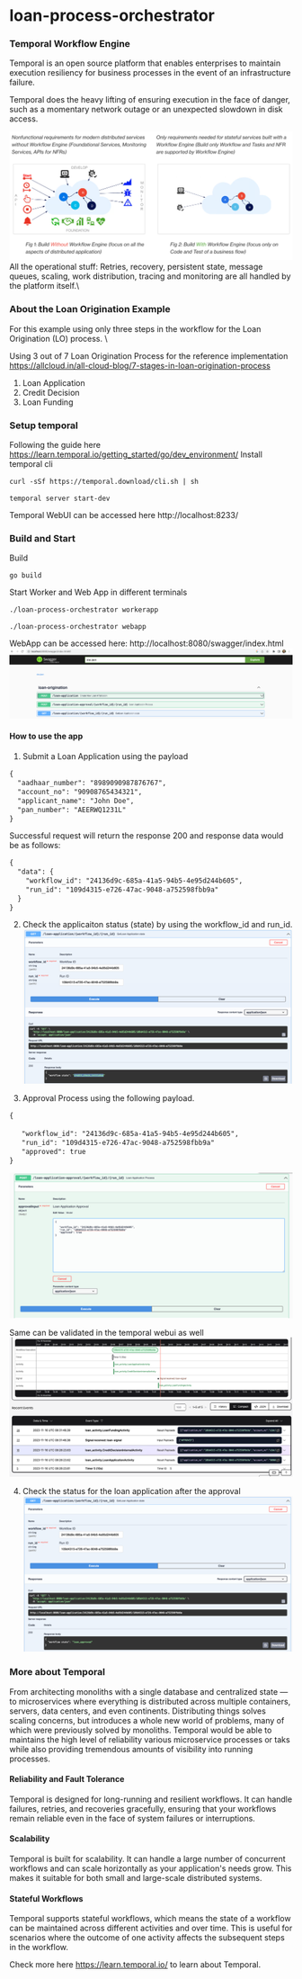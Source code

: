 # loan-process-orchestrator

### Temporal Workflow Engine
Temporal is an open source platform that enables enterprises to maintain execution resiliency for business processes in the event of an infrastructure failure. 

Temporal does the heavy lifting of ensuring execution in the face of danger, such as a momentary network outage or an unexpected slowdown in disk access. 

![WithTemporalAndWihtout.png](common%2FWithTemporalAndWihtout.png) 
All the operational stuff: Retries, recovery, persistent state, message queues, scaling, work distribution, tracing and monitoring are all handled by the platform itself.\


### About the Loan Origination Example
For this example using only three steps in the workflow for the Loan Origination (LO) process. \

Using 3 out of 7 Loan Origination Process for the reference implementation
https://allcloud.in/all-cloud-blog/7-stages-in-loan-origination-process

1. Loan Application
2. Credit Decision
3. Loan Funding


### Setup temporal
Following the guide here https://learn.temporal.io/getting_started/go/dev_environment/
Install temporal cli
```
curl -sSf https://temporal.download/cli.sh | sh
```

```
temporal server start-dev
```

Temporal WebUI can be accessed here http://localhost:8233/

### Build and Start

Build
```
go build
```

Start Worker and Web App in different terminals
```
./loan-process-orchestrator workerapp
```
```
./loan-process-orchestrator webapp
```
WebApp can be accessed here:
http://localhost:8080/swagger/index.html
![webapp.png](common%2Fapis.png) 

#### How to use the app

1. Submit a Loan Application using the payload
```
{
  "aadhaar_number": "8989090987876767",
  "account_no": "90908765434321",
  "applicant_name": "John Doe",
  "pan_number": "AEERWQ1231L"
}
```
Successful request will return the response 200 and response data would be as follows:
```
{
  "data": {
    "workflow_id": "24136d9c-685a-41a5-94b5-4e95d244b605",
    "run_id": "109d4315-e726-47ac-9048-a752598fbb9a"
  }
}
```

2. Check the applicaiton status (state) by using the workflow_id and run_id.
![loan_app_status.png](common%2Floan_app_status.png)

3. Approval Process using the following payload.
```
{
  
   "workflow_id": "24136d9c-685a-41a5-94b5-4e95d244b605",
   "run_id": "109d4315-e726-47ac-9048-a752598fbb9a"
   "approved": true
}
```
![approval_process_using_singals.png](common%2Fapproval_process_using_singals.png)

Same can be validated in the temporal webui as well
![loan_app_approved_workflow.png](common%2Floan_app_approved_workflow.png)

4. Check the status for the loan application after the approval
![loan_app_status_approved.png](common%2Floan_app_status_approved.png)


### More about Temporal
From architecting monoliths with a single database and centralized state — to microservices where everything is distributed across multiple containers, servers, data centers, and even continents. Distributing things solves scaling concerns, but introduces a whole new world of problems, many of which were previously solved by monoliths.
Temporal would be able to maintains the high level of reliability various microservice processes or taks while also providing tremendous amounts of visibility into running processes.

#### Reliability and Fault Tolerance
Temporal is designed for long-running and resilient workflows. It can handle failures, retries, and recoveries gracefully, ensuring that your workflows remain reliable even in the face of system failures or interruptions.

#### Scalability
Temporal is built for scalability. It can handle a large number of concurrent workflows and can scale horizontally as your application's needs grow. This makes it suitable for both small and large-scale distributed systems.

#### Stateful Workflows
Temporal supports stateful workflows, which means the state of a workflow can be maintained across different activities and over time. This is useful for scenarios where the outcome of one activity affects the subsequent steps in the workflow.

Check more here https://learn.temporal.io/ to learn about Temporal.

